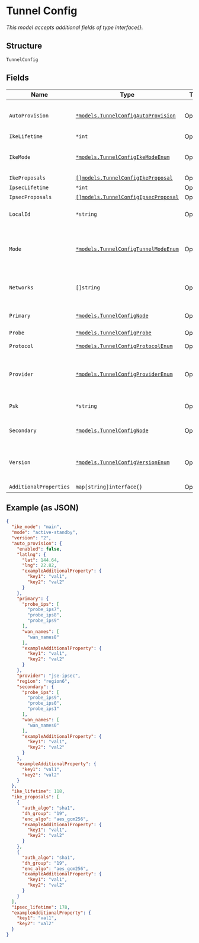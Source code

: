 
# Tunnel Config

*This model accepts additional fields of type interface{}.*

## Structure

`TunnelConfig`

## Fields

| Name | Type | Tags | Description |
|  --- | --- | --- | --- |
| `AutoProvision` | [`*models.TunnelConfigAutoProvision`](../../doc/models/tunnel-config-auto-provision.md) | Optional | Auto Provisioning configuration for the tunne. This takes precedence over the `primary` and `secondary` nodes. |
| `IkeLifetime` | `*int` | Optional | Only if `provider`==`custom-ipsec` |
| `IkeMode` | [`*models.TunnelConfigIkeModeEnum`](../../doc/models/tunnel-config-ike-mode-enum.md) | Optional | Only if `provider`==`custom-ipsec`. enum: `aggressive`, `main`<br><br>**Default**: `"main"` |
| `IkeProposals` | [`[]models.TunnelConfigIkeProposal`](../../doc/models/tunnel-config-ike-proposal.md) | Optional | If `provider`==`custom-ipsec` |
| `IpsecLifetime` | `*int` | Optional | If `provider`==`custom-ipsec` |
| `IpsecProposals` | [`[]models.TunnelConfigIpsecProposal`](../../doc/models/tunnel-config-ipsec-proposal.md) | Optional | Only if  `provider`==`custom-ipsec` |
| `LocalId` | `*string` | Optional | Required if `provider`==`zscaler-ipsec`, `provider`==`jse-ipsec` or `provider`==`custom-ipsec` |
| `Mode` | [`*models.TunnelConfigTunnelModeEnum`](../../doc/models/tunnel-config-tunnel-mode-enum.md) | Optional | Required if `provider`==`zscaler-gre`, `provider`==`jse-ipsec`. enum: `active-active`, `active-standby`<br><br>**Default**: `"active-standby"` |
| `Networks` | `[]string` | Optional | If `provider`==`custom-ipsec` or `provider`==`prisma-ipsec`, networks reachable via this tunnel |
| `Primary` | [`*models.TunnelConfigNode`](../../doc/models/tunnel-config-node.md) | Optional | Only if `provider`==`zscaler-ipsec`, `provider`==`jse-ipsec` or `provider`==`custom-ipsec` |
| `Probe` | [`*models.TunnelConfigProbe`](../../doc/models/tunnel-config-probe.md) | Optional | Only if `provider`==`custom-ipsec` |
| `Protocol` | [`*models.TunnelConfigProtocolEnum`](../../doc/models/tunnel-config-protocol-enum.md) | Optional | Only if `provider`==`custom-ipsec`. enum: `gre`, `ipsec` |
| `Provider` | [`*models.TunnelConfigProviderEnum`](../../doc/models/tunnel-config-provider-enum.md) | Optional | Only if `auto_provision.enabled`==`false`. enum: `custom-ipsec`, `custom-gre`, `jse-ipsec`, `prisma-ipsec`, `zscaler-gre`, `zscaler-ipsec` |
| `Psk` | `*string` | Optional | Required if `provider`==`zscaler-ipsec`, `provider`==`jse-ipsec` or `provider`==`custom-ipsec` |
| `Secondary` | [`*models.TunnelConfigNode`](../../doc/models/tunnel-config-node.md) | Optional | Only if `provider`==`zscaler-ipsec`, `provider`==`jse-ipsec` or `provider`==`custom-ipsec` |
| `Version` | [`*models.TunnelConfigVersionEnum`](../../doc/models/tunnel-config-version-enum.md) | Optional | Only if `provider`==`custom-gre` or `provider`==`custom-ipsec`. enum: `1`, `2`<br><br>**Default**: `"2"` |
| `AdditionalProperties` | `map[string]interface{}` | Optional | - |

## Example (as JSON)

```json
{
  "ike_mode": "main",
  "mode": "active-standby",
  "version": "2",
  "auto_provision": {
    "enabled": false,
    "latlng": {
      "lat": 144.64,
      "lng": 22.82,
      "exampleAdditionalProperty": {
        "key1": "val1",
        "key2": "val2"
      }
    },
    "primary": {
      "probe_ips": [
        "probe_ips7",
        "probe_ips8",
        "probe_ips9"
      ],
      "wan_names": [
        "wan_names8"
      ],
      "exampleAdditionalProperty": {
        "key1": "val1",
        "key2": "val2"
      }
    },
    "provider": "jse-ipsec",
    "region": "region6",
    "secondary": {
      "probe_ips": [
        "probe_ips9",
        "probe_ips0",
        "probe_ips1"
      ],
      "wan_names": [
        "wan_names0"
      ],
      "exampleAdditionalProperty": {
        "key1": "val1",
        "key2": "val2"
      }
    },
    "exampleAdditionalProperty": {
      "key1": "val1",
      "key2": "val2"
    }
  },
  "ike_lifetime": 118,
  "ike_proposals": [
    {
      "auth_algo": "sha1",
      "dh_group": "19",
      "enc_algo": "aes_gcm256",
      "exampleAdditionalProperty": {
        "key1": "val1",
        "key2": "val2"
      }
    },
    {
      "auth_algo": "sha1",
      "dh_group": "19",
      "enc_algo": "aes_gcm256",
      "exampleAdditionalProperty": {
        "key1": "val1",
        "key2": "val2"
      }
    }
  ],
  "ipsec_lifetime": 178,
  "exampleAdditionalProperty": {
    "key1": "val1",
    "key2": "val2"
  }
}
```

